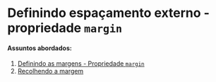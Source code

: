 # Definindo espaçamento externo - propriedade `margin`

#### Assuntos abordados: 

1. [Definindo as margens - Propriedade `margin`](aulas/5.1-margin)
2. [Recolhendo a margem](aulas/5.2-recolher-margin)
